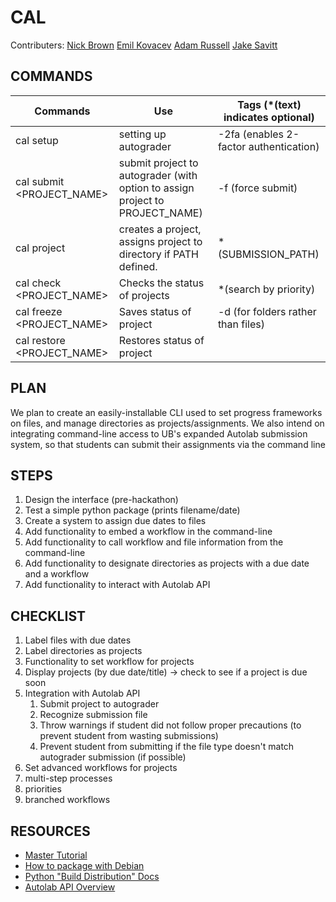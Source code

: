 # CAL
Contributers: [Nick Brown](https://github.com/bicknrown) [Emil Kovacev](https://github.com/emilcovacev) [Adam Russell](https://github.com/russella26) [Jake Savitt](https://github.com/jakesavi)

## COMMANDS
| Commands                  | Use                                                                          | Tags (*(text) indicates optional)      |
|---------------------------|------------------------------------------------------------------------------|----------------------------------------|
| cal setup                 | setting up autograder                                                        | -2fa (enables 2-factor authentication) |
| cal submit <PROJECT_NAME> | submit project to autograder (with option to assign project to PROJECT_NAME) | -f (force submit)                      |
| cal project <PATH>        | creates a project, assigns project to directory if PATH defined.             | *(SUBMISSION_PATH)                     |
| cal check <PROJECT_NAME>  | Checks the status of projects                                                | *(search by priority)                  |
| cal freeze <PROJECT_NAME> | Saves status of project                                                      |-d (for folders rather than files)      |
| cal restore <PROJECT_NAME>| Restores status of project                                                   |                                        |

## PLAN
We plan to create an easily-installable CLI used to set progress frameworks on files, and manage directories as projects/assignments. We also intend on integrating command-line access to UB's expanded Autolab submission system, so that students can submit their assignments via the command line

## STEPS
1. Design the interface (pre-hackathon)
2. Test a simple python package (prints filename/date)
3. Create a system to assign due dates to files
4. Add functionality to embed a workflow in the command-line
5. Add functionality to call workflow and file information from the command-line
6. Add functionality to designate directories as projects with a due date and a workflow
7. Add functionality to interact with Autolab API

## CHECKLIST
1. Label files with due dates
2. Label directories as projects
3. Functionality to set workflow for projects
4. Display projects (by due date/title) → check to see if a project is due soon
5. Integration with Autolab API
   1. Submit project to autograder
   2. Recognize submission file
   3. Throw warnings if student did not follow proper precautions (to prevent student from wasting submissions)
   4. Prevent student from submitting if the file type doesn't match autograder submission (if possible)
6. Set advanced workflows for projects
7. multi-step processes
8. priorities
9. branched workflows

## RESOURCES
* [Master Tutorial](https://packaging.ubuntu.com/html/packaging-new-software.html)
* [How to package with Debian](https://wiki.debian.org/Packaging/Intro?action=show&redirect=IntroDebianPackaging)
* [Python "Build Distribution" Docs](https://docs.python.org/3.1/distutils/builtdist.html)
* [Autolab API Overview](https://docs.autolabproject.com/api-overview/)
